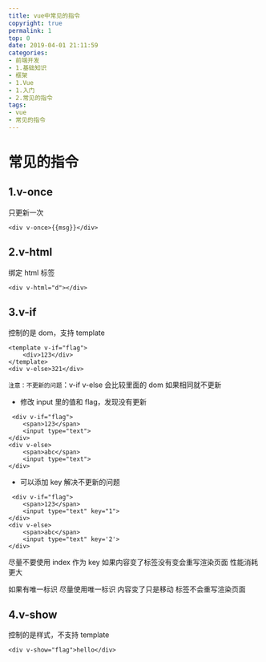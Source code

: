 ```yaml
---
title: vue中常见的指令
copyright: true
permalink: 1
top: 0
date: 2019-04-01 21:11:59
categories:
- 前端开发
- 1.基础知识
- 框架
- 1.Vue
- 1.入门
- 2.常见的指令
tags:
- vue
- 常见的指令
---
```


# 常见的指令

## 1.v-once

只更新一次

```
<div v-once>{{msg}}</div>
```

## 2.v-html

绑定 html 标签

```
<div v-html="d"></div>
```

## 3.v-if

控制的是 dom，支持 template

```
<template v-if="flag">
    <div>123</div>
</template>
<div v-else>321</div>
```

`注意：不更新的问题`：v-if v-else 会比较里面的 dom 如果相同就不更新

* 修改 input 里的值和 flag，发现没有更新

```
 <div v-if="flag">
    <span>123</span>
    <input type="text">
</div>
<div v-else>
    <span>abc</span>
    <input type="text">
</div>
```

* 可以添加 key 解决不更新的问题

```
 <div v-if="flag">
    <span>123</span>
    <input type="text" key="1">
</div>
<div v-else>
    <span>abc</span>
    <input type="text" key='2'>
</div>
```

尽量不要使用 index 作为 key 如果内容变了标签没有变会重写渲染页面 性能消耗更大

如果有唯一标识 尽量使用唯一标识 内容变了只是移动 标签不会重写渲染页面

## 4.v-show

控制的是样式，不支持 template

```
<div v-show="flag">hello</div>
```
